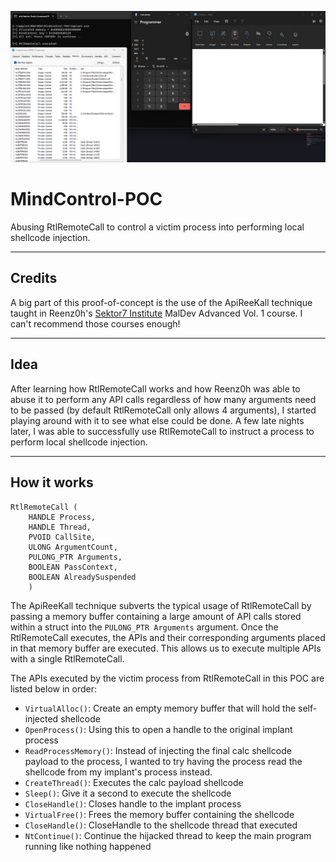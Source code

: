 ![MindControl](Screenshots/mindcontrol.png)

# MindControl-POC
Abusing RtlRemoteCall to control a victim process into performing local shellcode injection.

---

## Credits
A big part of this proof-of-concept is the use of the ApiReeKall technique taught in Reenz0h's [Sektor7 Institute](https://institute.sektor7.net/) MalDev Advanced Vol. 1 course. I can't recommend those courses enough!

---
## Idea
After learning how RtlRemoteCall works and how Reenz0h was able to abuse it to perform any API calls regardless of how many arguments need to be passed (by default RtlRemoteCall only allows 4 arguments), I started playing around with it to see what else could be done. A few late nights later, I was able to successfully use RtlRemoteCall to instruct a process to perform local shellcode injection.

---

## How it works

```
RtlRemoteCall (
    HANDLE Process,
    HANDLE Thread,
    PVOID CallSite,
    ULONG ArgumentCount,
    PULONG_PTR Arguments,
    BOOLEAN PassContext,
    BOOLEAN AlreadySuspended
    )
```

The ApiReeKall technique subverts the typical usage of RtlRemoteCall by passing a memory buffer containing a large amount of API calls stored within a struct into the `PULONG_PTR Arguments` argument. Once the RtlRemoteCall executes, the APIs and their corresponding arguments placed in that memory buffer are executed. This allows us to execute multiple APIs with a single RtlRemoteCall.

The APIs executed by the victim process from RtlRemoteCall in this POC are listed below in order:
 - `VirtualAlloc()`: Create an empty memory buffer that will hold the self-injected shellcode
 - `OpenProcess()`: Using this to open a handle to the original implant process
 - `ReadProcessMemory()`: Instead of injecting the final calc shellcode payload to the process, I wanted to try having the process read the shellcode from my implant's process instead.
 - `CreateThread()`: Executes the calc payload shellcode
 - `Sleep()`: Give it a second to execute the shellcode
 - `CloseHandle()`: Closes handle to the implant process
 - `VirtualFree()`: Frees the memory buffer containing the shellcode
 - `CloseHandle()`: CloseHandle to the shellcode thread that executed
 - `NtContinue()`: Continue the hijacked thread to keep the main program running like nothing happened

